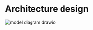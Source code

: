 
# Architecture design

![model diagram drawio](https://user-images.githubusercontent.com/98818228/156749504-e387c940-1047-434d-bbc3-f6f16bc36273.png)
